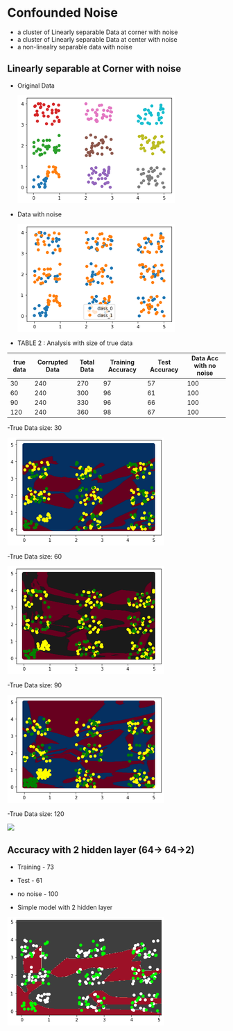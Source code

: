 # Confounded Noise
  - a cluster of Linearly separable Data at corner with noise 
  - a cluster of Linearly separable Data at center with noise
  - a non-linealry separable data with noise
## Linearly separable at Corner with noise 
- Original Data

    ![](sep_data_cor.png)
    
- Data with noise

    ![](spe_cor_noise.png)
    
- TABLE 2 : Analysis with size of true data

|true data  | Corrupted Data | Total Data | Training Accuracy | Test Accuracy |  Data Acc with no noise | 
|-----------| ---------------| ---------- | ----------------- |---------------| ----------------------- |
| 30        | 240            | 270        |   97              |   57          |  100                    |
| 60        | 240            | 300        |   96              |   61          |  100                    | 
| 90        | 240            | 330        |   96              |   66          |  100                    | 
| 120       | 240            | 360        |   98              |   67          |  100                    | 

-True Data size: 30

![](data30.png)

-True Data size: 60

![](data60.png)

-True Data size: 90

![](data90.png)

-True Data size: 120

![](sep120.png)



## Accuracy with 2 hidden layer (64-> 64->2)
   - Training   - 73
   - Test   - 61
   - no noise - 100

   - Simple model with 2 hidden layer


![](simple2.png)


 

